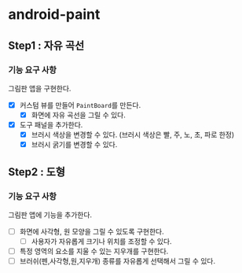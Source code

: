 # android-paint

## Step1 : 자유 곡선

### 기능 요구 사항

그림판 앱을 구현한다.

- [x] 커스텀 뷰를 만들어 `PaintBoard`를 만든다.
    - [x] 화면에 자유 곡선을 그릴 수 있다.
- [x] 도구 패널을 추가한다.
    - [x] 브러시 색상을 변경할 수 있다. (브러시 색상은 빨, 주, 노, 초, 파로 한정)
    - [x] 브러시 굵기를 변경할 수 있다.

## Step2 : 도형

### 기능 요구 사항

그림판 앱에 기능을 추가한다.

- [ ] 화면에 사각형, 원 모양을 그릴 수 있도록 구현한다.
  - [ ] 사용자가 자유롭게 크기나 위치를 조정할 수 있다.
- [ ] 특정 영역의 요소를 지울 수 있는 지우개를 구현한다.
- [ ] 브러쉬(펜,사각형,원,지우개) 종류를 자유롭게 선택해서 그릴 수 있다.

